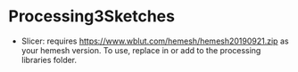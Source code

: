 # Processing3Sketches

* Slicer: requires https://www.wblut.com/hemesh/hemesh20190921.zip as your hemesh version. To use, replace in or add to the processing libraries folder.